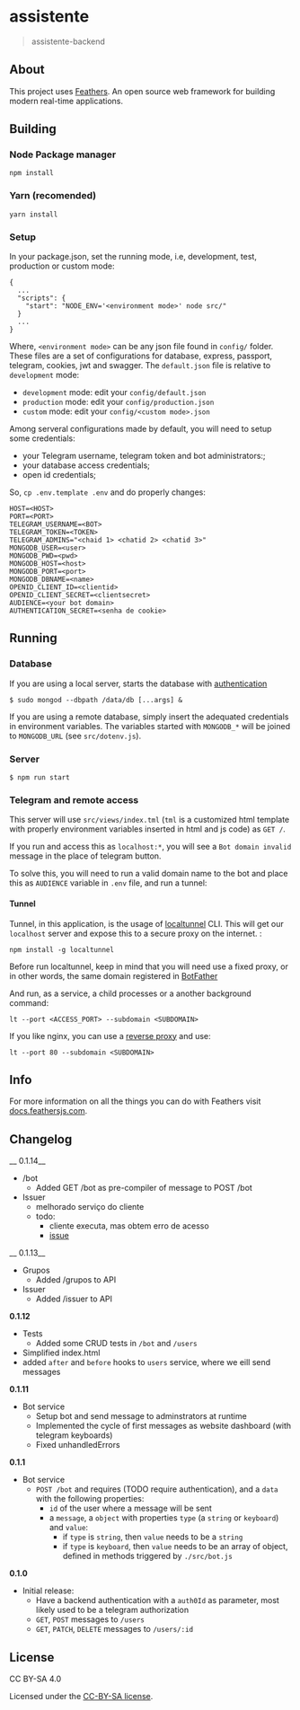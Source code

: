 # assistente

> assistente-backend

## About

This project uses [Feathers](http://feathersjs.com). An open source web framework for building modern real-time applications.

## Building

### Node Package manager

```
npm install
```

### Yarn (recomended)

```
yarn install
```

### Setup


In your package.json, set the running mode, i.e, development, test, production or custom mode:

```
{
  ...
  "scripts": {
    "start": "NODE_ENV='<environment mode>' node src/"
  } 
  ...
}
```

Where, `<environment mode>` can be any json file found in `config/` folder. These files are a set of configurations for database, express, passport, telegram, cookies, jwt and swagger. The `default.json` file is relative to `development` mode:

- `development` mode: edit your `config/default.json`
- `production` mode: edit your `config/production.json`
- `custom` mode: edit your `config/<custom mode>.json`


Among serveral configurations made by default, you will need to setup some credentials:

  - your Telegram username, telegram token and bot administrators:; 
  - your database access credentials;
  - open id credentials;

So, `cp .env.template .env` and do properly changes:

```
HOST=<HOST> 
PORT=<PORT>
TELEGRAM_USERNAME=<BOT> 
TELEGRAM_TOKEN=<TOKEN>
TELEGRAM_ADMINS="<chaid 1> <chatid 2> <chatid 3>"
MONGODB_USER=<user>
MONGODB_PWD=<pwd>
MONGODB_HOST=<host>
MONGODB_PORT=<port>
MONGODB_DBNAME=<name>
OPENID_CLIENT_ID=<clientid>
OPENID_CLIENT_SECRET=<clientsecret>
AUDIENCE=<your bot domain>
AUTHENTICATION_SECRET=<senha de cookie>
```


## Running

### Database

If you are using a local server, starts the database with [authentication](https://docs.mongodb.com/manual/reference/program/mongo/#mongo-shell-authentication-options)

```
$ sudo mongod --dbpath /data/db [...args] &
```

If you are using a remote database, simply insert the adequated credentials in environment variables. The variables started with `MONGODB_*` will be joined to `MONGODB_URL` (see `src/dotenv.js`).

### Server

```
$ npm run start
```

### Telegram and remote access

This server will use `src/views/index.tml` (`tml` is a customized html template with properly environment variables inserted in html and js code) as `GET /`.

If you run and access this as `localhost:*`, you will see a `Bot domain invalid` message in the place of telegram button.

To solve this, you will need to run a valid domain name to the bot and place this as `AUDIENCE` variable in `.env` file, and run a tunnel:

#### Tunnel

Tunnel, in this application, is the usage of [localtunnel](https://www.npmjs.com/package/localtunnel) CLI. This will get our `localhost` server and expose this to a secure proxy on the internet. :

```
npm install -g localtunnel
```

Before run localtunnel, keep in mind that you will need use a fixed proxy, or in other words, the same domain registered in [BotFather](tg://resolve?domain=botfather&start=true)

And run, as a service, a child processes or a another background command:

```
lt --port <ACCESS_PORT> --subdomain <SUBDOMAIN>
```

If you like nginx, you can use a [reverse proxy](/assistente.conf) and use:

```
lt --port 80 --subdomain <SUBDOMAIN>
```

## Info

For more information on all the things you can do with Feathers visit [docs.feathersjs.com](http://docs.feathersjs.com).

## Changelog


__ 0.1.14__

- /bot
  - Added GET /bot as pre-compiler of message to POST /bot
- Issuer
  - melhorado serviço do cliente
  - todo:
	- cliente executa, mas obtem erro de acesso
	- [issue](https://github.com/R4dar/InteligenciaColetivaBot/issues/2) 


__ 0.1.13__

- Grupos
  - Added /grupos to API
- Issuer
  - Added /issuer to API

__0.1.12__

- Tests
  - Added some CRUD tests in `/bot` and `/users`
- Simplified index.html
- added `after` and `before` hooks to `users` service, where we eill send messages

__0.1.11__

- Bot service
  - Setup bot and send message to adminstrators at runtime
  - Implemented the cycle of first messages as website dashboard (with telegram keyboards)
  - Fixed unhandledErrors

__0.1.1__

- Bot service
  - `POST /bot` and requires (TODO require authentication), and a `data` with the following properties:
	- `id` of the user where a message will be sent
	- a `message`,  a `object` with properties `type` (a `string` or `keyboard`) and `value`:
	  - if `type` is `string`, then `value`  needs to be a `string`
	  - if `type` is `keyboard`, then `value`  needs to be an array of object, defined in methods triggered by `./src/bot.js`
  

__0.1.0__

- Initial release:
  - Have a backend authentication with a `auth0Id` as parameter, most likely used to be a telegram authorization 
  - `GET`, `POST` messages to `/users`
  - `GET`, `PATCH`, `DELETE` messages to `/users/:id`
  
## License

CC BY-SA 4.0

Licensed under the [CC-BY-SA license](LICENSE).
